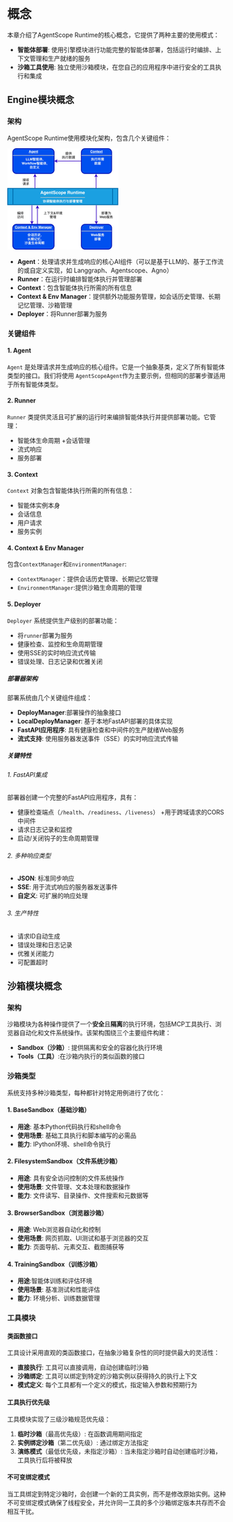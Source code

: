 # 概念

本章介绍了AgentScope Runtime的核心概念，它提供了两种主要的使用模式：

- **智能体部署**: 使用引擎模块进行功能完整的智能体部署，包括运行时编排、上下文管理和生产就绪的服务
- **沙箱工具使用**: 独立使用沙箱模块，在您自己的应用程序中进行安全的工具执行和集成

## Engine模块概念

### 架构

AgentScope Runtime使用模块化架构，包含几个关键组件：

<img src="/_static/agent_architecture_zh.jpg" alt="Installation Options" style="zoom:25%;" />

- **Agent**：处理请求并生成响应的核心AI组件（可以是基于LLM的、基于工作流的或自定义实现，如 Langgraph、Agentscope、Agno）
- **Runner**：在运行时编排智能体执行并管理部署
- **Context**：包含智能体执行所需的所有信息
- **Context & Env Manager**：提供额外功能服务管理，如会话历史管理、长期记忆管理、沙箱管理
- **Deployer**：将Runner部署为服务

### 关键组件

#### 1. Agent

`Agent` 是处理请求并生成响应的核心组件。它是一个抽象基类，定义了所有智能体类型的接口。我们将使用 `AgentScopeAgent`作为主要示例，但相同的部署步骤适用于所有智能体类型。

#### 2. Runner

`Runner` 类提供灵活且可扩展的运行时来编排智能体执行并提供部署功能。它管理：

- 智能体生命周期 +会话管理
- 流式响应
- 服务部署

#### 3. Context

`Context` 对象包含智能体执行所需的所有信息：

- 智能体实例本身
- 会话信息
- 用户请求
- 服务实例

#### 4. Context & Env Manager

包含`ContextManager`和`EnvironmentManager`:

* `ContextManager`：提供会话历史管理、长期记忆管理
* `EnvironmentManager`:提供沙箱生命周期的管理

#### 5. Deployer

`Deployer` 系统提供生产级别的部署功能：

- 将`runner`部署为服务
- 健康检查、监控和生命周期管理
- 使用SSE的实时响应流式传输
- 错误处理、日志记录和优雅关闭

##### 部署器架构

部署系统由几个关键组件组成：

- **DeployManager**:部署操作的抽象接口
- **LocalDeployManager**: 基于本地FastAPI部署的具体实现
- **FastAPI应用程序**: 具有健康检查和中间件的生产就绪Web服务
- **流式支持**: 使用服务器发送事件（SSE）的实时响应流式传输

##### 关键特性

###### 1. FastAPI集成

部署器创建一个完整的FastAPI应用程序，具有：

- 健康检查端点（`/health`、`/readiness`、`/liveness`） +用于跨域请求的CORS中间件
- 请求日志记录和监控
- 启动/关闭钩子的生命周期管理

###### 2. 多种响应类型

- **JSON**: 标准同步响应
- **SSE**: 用于流式响应的服务器发送事件
- **自定义**: 可扩展的响应处理

###### 3. 生产特性

- 请求ID自动生成
- 错误处理和日志记录
- 优雅关闭能力
- 可配置超时

## 沙箱模块概念

### 架构

沙箱模块为各种操作提供了一个**安全**且**隔离**的执行环境，包括MCP工具执行、浏览器自动化和文件系统操作。该架构围绕三个主要组件构建：

- **Sandbox（沙箱）**: 提供隔离和安全的容器化执行环境
- **Tools（工具）**:在沙箱内执行的类似函数的接口

### 沙箱类型

系统支持多种沙箱类型，每种都针对特定用例进行了优化：

#### 1. BaseSandbox（基础沙箱）

- **用途**: 基本Python代码执行和shell命令
- **使用场景**: 基础工具执行和脚本编写的必需品
- **能力**: IPython环境、shell命令执行

#### 2. FilesystemSandbox（文件系统沙箱）

- **用途**: 具有安全访问控制的文件系统操作
- **使用场景**: 文件管理、文本处理和数据操作
- **能力**: 文件读写、目录操作、文件搜索和元数据等

#### 3. BrowserSandbox（浏览器沙箱）

- **用途**: Web浏览器自动化和控制
- **使用场景**: 网页抓取、UI测试和基于浏览器的交互
- **能力**: 页面导航、元素交互、截图捕获等

#### 4. TrainingSandbox（训练沙箱）

- **用途**:智能体训练和评估环境
- **使用场景**: 基准测试和性能评估
- **能力**: 环境分析、训练数据管理

### 工具模块

#### 类函数接口

工具设计采用直观的类函数接口，在抽象沙箱复杂性的同时提供最大的灵活性：

- **直接执行**: 工具可以直接调用，自动创建临时沙箱
- **沙箱绑定**: 工具可以绑定到特定的沙箱实例以获得持久的执行上下文
- **模式定义**: 每个工具都有一个定义的模式，指定输入参数和预期行为

#### 工具执行优先级

工具模块实现了三级沙箱规范优先级：

1. **临时沙箱**（最高优先级）: 在函数调用期间指定
2. **实例绑定沙箱**（第二优先级）: 通过绑定方法指定
3. **演练模式**（最低优先级，未指定沙箱）: 当未指定沙箱时自动创建临时沙箱，工具执行后将被释放

#### 不可变绑定模式

当工具绑定到特定沙箱时，会创建一个新的工具实例，而不是修改原始实例。这种不可变绑定模式确保了线程安全，并允许同一工具的多个沙箱绑定版本共存而不会相互干扰。
